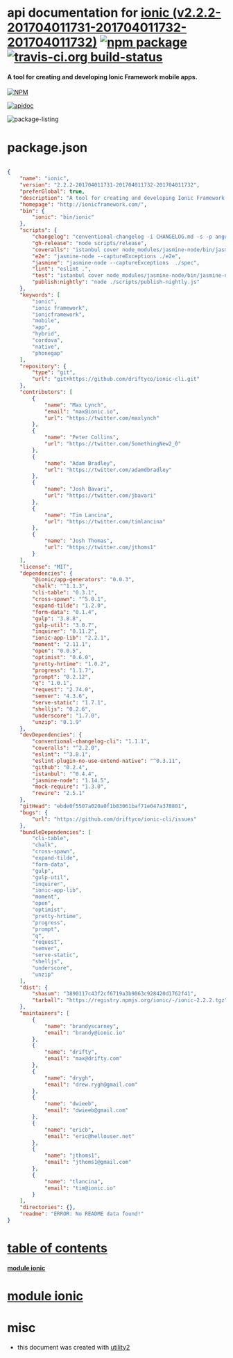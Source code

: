 # api documentation for  [ionic (v2.2.2-201704011731-201704011732-201704011732)](http://ionicframework.com/)  [![npm package](https://img.shields.io/npm/v/npmdoc-ionic.svg?style=flat-square)](https://www.npmjs.org/package/npmdoc-ionic) [![travis-ci.org build-status](https://api.travis-ci.org/npmdoc/node-npmdoc-ionic.svg)](https://travis-ci.org/npmdoc/node-npmdoc-ionic)
#### A tool for creating and developing Ionic Framework mobile apps.

[![NPM](https://nodei.co/npm/ionic.png?downloads=true)](https://www.npmjs.com/package/ionic)

[![apidoc](https://npmdoc.github.io/node-npmdoc-ionic/build/screen-capture.buildNpmdoc.browser._2Fhome_2Ftravis_2Fbuild_2Fnpmdoc_2Fnode-npmdoc-ionic_2Ftmp_2Fbuild_2Fapidoc.html.png)](https://npmdoc.github.io/node-npmdoc-ionic/build..beta..travis-ci.org/apidoc.html)

![package-listing](https://npmdoc.github.io/node-npmdoc-ionic/build/screen-capture.npmPackageListing.svg)



# package.json

```json

{
    "name": "ionic",
    "version": "2.2.2-201704011731-201704011732-201704011732",
    "preferGlobal": true,
    "description": "A tool for creating and developing Ionic Framework mobile apps.",
    "homepage": "http://ionicframework.com/",
    "bin": {
        "ionic": "bin/ionic"
    },
    "scripts": {
        "changelog": "conventional-changelog -i CHANGELOG.md -s -p angular",
        "gh-release": "node scripts/release",
        "coveralls": "istanbul cover node_modules/jasmine-node/bin/jasmine-node --captureExceptions spec/ && cat coverage/lcov.info | node_modules/coveralls/bin/coveralls.js && rm -rf coverage",
        "e2e": "jasmine-node --captureExceptions ./e2e",
        "jasmine": "jasmine-node --captureExceptions  ./spec",
        "lint": "eslint .",
        "test": "istanbul cover node_modules/jasmine-node/bin/jasmine-node --captureExceptions spec/",
        "publish:nightly": "node ./scripts/publish-nightly.js"
    },
    "keywords": [
        "ionic",
        "ionic framework",
        "ionicframework",
        "mobile",
        "app",
        "hybrid",
        "cordova",
        "native",
        "phonegap"
    ],
    "repository": {
        "type": "git",
        "url": "git+https://github.com/driftyco/ionic-cli.git"
    },
    "contributors": [
        {
            "name": "Max Lynch",
            "email": "max@ionic.io",
            "url": "https://twitter.com/maxlynch"
        },
        {
            "name": "Peter Collins",
            "url": "https://twitter.com/SomethingNew2_0"
        },
        {
            "name": "Adam Bradley",
            "url": "https://twitter.com/adamdbradley"
        },
        {
            "name": "Josh Bavari",
            "url": "https://twitter.com/jbavari"
        },
        {
            "name": "Tim Lancina",
            "url": "https://twitter.com/timlancina"
        },
        {
            "name": "Josh Thomas",
            "url": "https://twitter.com/jthoms1"
        }
    ],
    "license": "MIT",
    "dependencies": {
        "@ionic/app-generators": "0.0.3",
        "chalk": "^1.1.3",
        "cli-table": "0.3.1",
        "cross-spawn": "^5.0.1",
        "expand-tilde": "1.2.0",
        "form-data": "0.1.4",
        "gulp": "3.8.8",
        "gulp-util": "3.0.7",
        "inquirer": "0.11.2",
        "ionic-app-lib": "2.2.1",
        "moment": "2.11.1",
        "open": "0.0.5",
        "optimist": "0.6.0",
        "pretty-hrtime": "1.0.2",
        "progress": "1.1.7",
        "prompt": "0.2.12",
        "q": "1.0.1",
        "request": "2.74.0",
        "semver": "4.3.6",
        "serve-static": "1.7.1",
        "shelljs": "0.2.6",
        "underscore": "1.7.0",
        "unzip": "0.1.9"
    },
    "devDependencies": {
        "conventional-changelog-cli": "1.1.1",
        "coveralls": "^2.2.0",
        "eslint": "^3.8.1",
        "eslint-plugin-no-use-extend-native": "^0.3.11",
        "github": "0.2.4",
        "istanbul": "^0.4.4",
        "jasmine-node": "1.14.5",
        "mock-require": "1.3.0",
        "rewire": "2.5.1"
    },
    "gitHead": "ebde0f5507a020a0f1b83061baf71e047a378801",
    "bugs": {
        "url": "https://github.com/driftyco/ionic-cli/issues"
    },
    "bundleDependencies": [
        "cli-table",
        "chalk",
        "cross-spawn",
        "expand-tilde",
        "form-data",
        "gulp",
        "gulp-util",
        "inquirer",
        "ionic-app-lib",
        "moment",
        "open",
        "optimist",
        "pretty-hrtime",
        "progress",
        "prompt",
        "q",
        "request",
        "semver",
        "serve-static",
        "shelljs",
        "underscore",
        "unzip"
    ],
    "dist": {
        "shasum": "3890117c43f2cf6719a3b9063c928420d1762f41",
        "tarball": "https://registry.npmjs.org/ionic/-/ionic-2.2.2.tgz"
    },
    "maintainers": [
        {
            "name": "brandyscarney",
            "email": "brandy@ionic.io"
        },
        {
            "name": "drifty",
            "email": "max@drifty.com"
        },
        {
            "name": "drygh",
            "email": "drew.rygh@gmail.com"
        },
        {
            "name": "dwieeb",
            "email": "dwieeb@gmail.com"
        },
        {
            "name": "ericb",
            "email": "eric@hellouser.net"
        },
        {
            "name": "jthoms1",
            "email": "jthoms1@gmail.com"
        },
        {
            "name": "tlancina",
            "email": "tim@ionic.io"
        }
    ],
    "directories": {},
    "readme": "ERROR: No README data found!"
}
```



# <a name="apidoc.tableOfContents"></a>[table of contents](#apidoc.tableOfContents)

#### [module ionic](#apidoc.module.ionic)



# <a name="apidoc.module.ionic"></a>[module ionic](#apidoc.module.ionic)



# misc
- this document was created with [utility2](https://github.com/kaizhu256/node-utility2)
